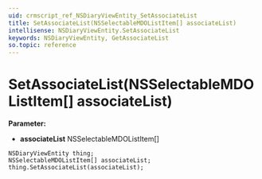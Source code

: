 ```yaml
---
uid: crmscript_ref_NSDiaryViewEntity_SetAssociateList
title: SetAssociateList(NSSelectableMDOListItem[] associateList)
intellisense: NSDiaryViewEntity.SetAssociateList
keywords: NSDiaryViewEntity, GetAssociateList
so.topic: reference
---
```


# SetAssociateList(NSSelectableMDOListItem[] associateList)

**Parameter:** 
* **associateList** NSSelectableMDOListItem[]

```crmscript
NSDiaryViewEntity thing;
NSSelectableMDOListItem[] associateList;
thing.SetAssociateList(associateList);
```


